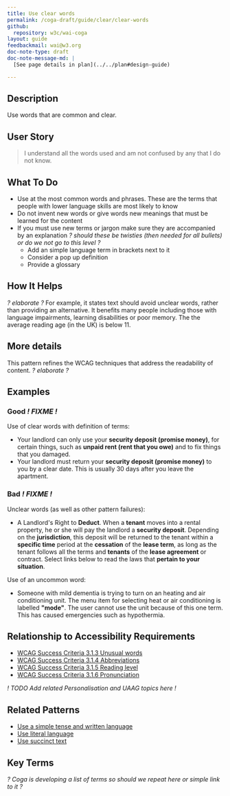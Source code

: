```yaml
---
title: Use clear words
permalink: /coga-draft/guide/clear/clear-words
github:
  repository: w3c/wai-coga
layout: guide
feedbackmail: wai@w3.org
doc-note-type: draft
doc-note-message-md: |
  [See page details in plan](../../plan#design-guide)

---
```

## Description

Use words that are common and clear.

## User Story

<blockquote class="pull">I understand all the words used and am not confused by any that I do not know.</blockquote>

## What To Do

- Use at the most common words and phrases. These are the terms that people with lower language skills are most likely to know
- Do not invent new words or give words new meanings that must be learned for the content
- If you must use new terms or jargon make sure they are accompanied by an explanation
*? should these be twisties (then needed for all bullets) or do we not go to this level ?*
  - Add an simple language term in brackets next to it
  - Consider a pop up definition
  - Provide a glossary

## How It Helps

*? elaborate ?*
For example, it states text should avoid unclear words, rather than providing an alternative. It benefits many people including those with language impairments, learning disabilities or poor memory. The the average reading age (in the UK) is below 11.

## More details

This pattern refines the WCAG techniques that address the readability of content.
*? elaborate ?*

## Examples

### Good *! FIXME !*

Use of clear words with definition of terms:

- Your landlord can only use your **security deposit (promise money)**, for certain things, such as **unpaid rent (rent that you owe)** and to fix things that you damaged.
- Your landlord must return your **security deposit (promise money)** to you by a clear date. This is usually 30 days after you leave the apartment.

### Bad *! FIXME !*

Unclear words (as well as other pattern failures):

- A Landlord's Right to **Deduct**. When a **tenant** moves into a rental property, he or she will pay the landlord a **security deposit**. Depending on the **jurisdiction**, this deposit will be returned to the tenant within a **specific time** period at the **cessation** of the **lease term**, as long as the tenant follows all the terms and **tenants** of the **lease agreement** or contract. Select links below to read the laws that **pertain to your situation**.

Use of an uncommon word:

- Someone with mild dementia is trying to turn on an heating and air conditioning unit. The menu item for selecting heat or air conditioning is labelled **"mode"**. The user cannot use the unit because of this one term. This has caused emergencies such as hypothermia.

## Relationship to Accessibility Requirements

- [WCAG Success Criteria 3.1.3 Unusual words](https://www.w3.org/WAI/WCAG21/quickref/#unusual-words)
- [WCAG Success Criteria 3.1.4 Abbreviations](https://www.w3.org/WAI/WCAG21/quickref/#abbreviations)
- [WCAG Success Criteria 3.1.5 Reading level](https://www.w3.org/WAI/WCAG21/quickref/#reading-level)
- [WCAG Success Criteria 3.1.6 Pronunciation](https://www.w3.org/WAI/WCAG21/quickref/#pronunciation)

*! TODO Add related Personalisation and UAAG topics here !*

## Related Patterns

- [Use a simple tense and written language](./simple-language)
- [Use literal language](./literal-language)
- [Use succinct text](./succinct-text)

## Key Terms

*? Coga is developing a list of terms so should we repeat here or simple link to it ?*
